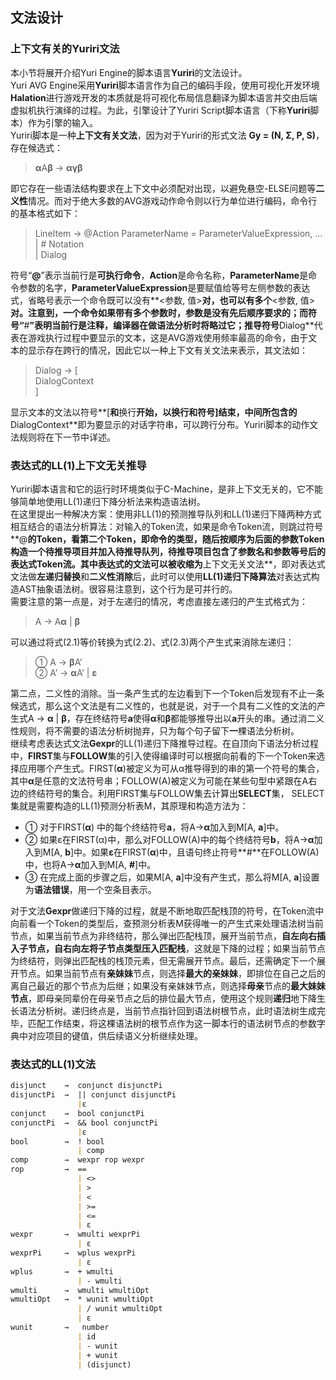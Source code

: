 ﻿## 文法设计

### 上下文有关的Yuriri文法
本小节将展开介绍Yuri Engine的脚本语言**Yuriri**的文法设计。<br/>
Yuri AVG Engine采用**Yuriri**脚本语言作为自己的编码手段，使用可视化开发环境**Halation**进行游戏开发的本质就是将可视化布局信息翻译为脚本语言并交由后端虚拟机执行演绎的过程。为此，引擎设计了Yuriri Script脚本语言（下称**Yuriri**脚本）作为引擎的输入。<br/>
Yuriri脚本是一种**上下文有关文法**，因为对于Yuriri的形式文法 **Gy = (N, Σ, P, S)**，存在候选式：

> **α**A**β** → **αγβ**

即它存在一些语法结构要求在上下文中必须配对出现，以避免悬空-ELSE问题等**二义性**情况。而对于绝大多数的AVG游戏动作命令则以行为单位进行编码，命令行的基本格式如下：

> LineItem → @Action ParameterName = ParameterValueExpression, ...<br/>
                      | # Notation<br/>
                      | Dialog<br/>

符号“**@**”表示当前行是**可执行命令**，**Action**是命令名称，**ParameterName**是命令参数的名字，**ParameterValueExpression**是要赋值给等号左侧参数的表达式，省略号表示一个命令既可以没有**<参数, 值>**对，也可以有多个**<参数, 值>**对。注意到，一个命令如果带有多个参数时，参数是没有先后顺序要求的；而符号“**#**”表明当前行是注释，编译器在做语法分析时将略过它；推导符号**Dialog**代表在游戏执行过程中要显示的文本，这是AVG游戏使用频率最高的命令，由于文本的显示存在跨行的情况，因此它以一种上下文有关文法来表示，其文法如：

> Dialog  →  [<br/>
                     DialogContext<br/>
                     ]<br/>

显示文本的文法以符号**[**和**换行**开始，以换行和符号]结束，中间所包含的**DialogContext**即为要显示的对话字符串，可以跨行分布。Yuriri脚本的动作文法规则将在下一节中详述。<br/>

### 表达式的LL(1)上下文无关推导
Yuriri脚本语言和它的运行时环境类似于C-Machine，是非上下文无关的，它不能够简单地使用LL(1)递归下降分析法来构造语法树。<br/>
在这里提出一种解决方案：使用非LL(1)的预测推导队列和LL(1)递归下降两种方式相互结合的语法分析算法：对输入的Token流，如果是命令Token流，则跳过符号**@**的Token，看第二个Token，即命令的类型，随后按顺序为后面的参数Token构造一个待推导项目并加入待推导队列，待推导项目包含了参数名和参数等号后的表达式Token流。其中表达式的文法可以被收缩为**上下文无关文法**，即对表达式文法做**左递归替换**和**二义性消除**后，此时可以使用**LL(1)递归下降算法**对表达式构造AST抽象语法树。很容易注意到，这个行为是可并行的。<br/>
需要注意的第一点是，对于左递归的情况，考虑直接左递归的产生式格式为：

>	A → A**α** | **β**

可以通过将式(2.1)等价转换为式(2.2)、式(2.3)两个产生式来消除左递归： 

> ①   A → **β**A’<br/>
②   A’ → **α**A’ | **ε**

第二点，二义性的消除。当一条产生式的左边看到下一个Token后发现有不止一条候选式，那么这个文法是有二义性的，也就是说，对于一个具有二义性的文法的产生式A → **α** | **β**，存在终结符号**a**使得**α**和**β**都能够推导出以**a**开头的串。通过消二义性规则，将不需要的语法分析树抛弃，只为每个句子留下**一**棵语法分析树。<br/>
继续考虑表达式文法**Gexpr**的LL(1)递归下降推导过程。在自顶向下语法分析过程中，**FIRST**集与**FOLLOW**集的引入使得编译时可以根据向前看的下一个Token来选择应用哪个产生式。FIRST(**α**)被定义为可从α推导得到的串的第一个符号的集合，其中**α**是任意的文法符号串；FOLLOW(A)被定义为可能在某些句型中紧跟在A右边的终结符号的集合。利用FIRST集与FOLLOW集去计算出**SELECT**集， SELECT集就是需要构造的LL(1)预测分析表M，其原理和构造方法为：

- ① 对于FIRST(**α**) 中的每个终结符号**a**，将A→**α**加入到M[A, **a**]中。
- ② 如果ε在FIRST(α)中，那么对FOLLOW(A)中的每个终结符号**b**，将A→**α**加入到M[A, **b**]中。如果**ε**在FIRST(**α**)中，且语句终止符号**#**在FOLLOW(A) 中，也将A→**α**加入到M[A, **#**]中。
- ③ 在完成上面的步骤之后，如果M[A, **a**]中没有产生式，那么将M[A, **a**]设置为**语法错误**，用一个空条目表示。

对于文法**Gexpr**做递归下降的过程，就是不断地取匹配栈顶的符号，在Token流中向前看一个Token的类型后，查预测分析表M获得唯一的产生式来处理语法树当前节点，如果当前节点为非终结符，那么弹出匹配栈顶，展开当前节点，**自左向右插入子节点，自右向左将子节点类型压入匹配栈**，这就是下降的过程；如果当前节点为终结符，则弹出匹配栈的栈顶元素，但无需展开节点。最后，还需确定下一个展开节点。如果当前节点有**亲妹妹**节点，则选择**最大的亲妹妹**，即排位在自己之后的离自己最近的那个节点为后继；如果没有亲妹妹节点，则选择**母亲**节点的**最大妹妹节点**，即母亲同辈份在母亲节点之后的排位最大节点，使用这个规则**递归**地下降生长语法分析树。递归终点是，当前节点指针回到语法树根节点，此时语法树生成完毕，匹配工作结束，将这棵语法树的根节点作为这一脚本行的语法树节点的参数字典中对应项目的键值，供后续语义分析继续处理。

### 表达式的LL(1)文法
``` markdown
disjunct    →  conjunct disjunctPi
disjunctPi  →  || conjunct disjunctPi
               |ε
conjunct    →  bool conjunctPi
conjunctPi  →  && bool conjunctPi
               |ε
bool        →  ! bool 
               | comp
comp        →  wexpr rop wexpr
rop         →  ==
               | <>
               | >
               | <
               | >=
               | <=
               | ε
wexpr       →  wmulti wexprPi
               | ε
wexprPi     →  wplus wexprPi
               | ε
wplus       →  + wmulti
               | - wmulti
wmulti      →  wmulti wmultiOpt
wmultiOpt   →  * wunit wmultiOpt
               | / wunit wmultiOpt
               | ε
wunit       →   number
               | id
               | - wunit
               | + wunit
               | (disjunct)
```